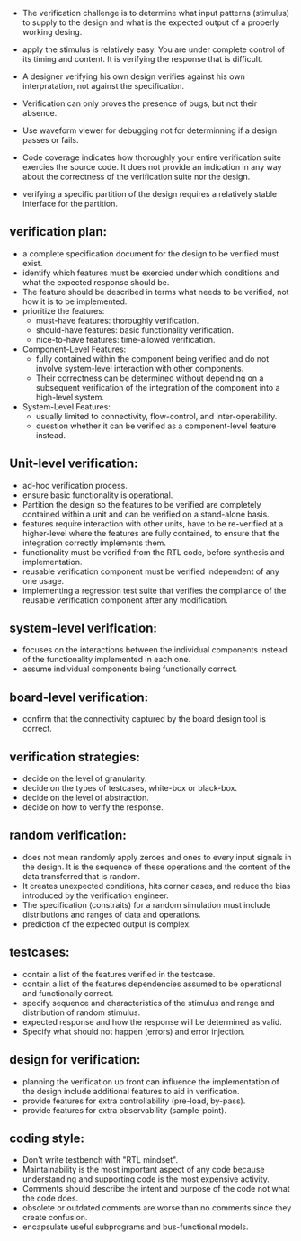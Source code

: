 - The verification challenge is to determine what input patterns (stimulus) to supply to the design and what is the expected output of a properly working desing.

- apply the stimulus is relatively easy. You are under complete control of its timing and content. It is verifying the response that is difficult.

- A designer verifying his own design verifies against his own interpratation, not against the specification.

- Verification can only proves the presence of bugs, but not their absence.

- Use waveform viewer for debugging not for determinning if a design passes or fails.

- Code coverage indicates how thoroughly your entire verification suite exercies the source code. It does not provide an indication in any way about the correctness of the verification suite nor the design.

- verifying a specific partition of the design requires a relatively stable interface for the partition.

## verification plan:
  - a complete specification document for the design to be verified must exist.  
  - identify which features must be exercied under which conditions and what the expected response should be.
  - The feature should be described in terms what needs to be verified, not how it is to be implemented.
  - prioritize the features:
    - must-have features: thoroughly verification.
    - should-have features: basic functionality verification.
    - nice-to-have features: time-allowed verification.
  - Component-Level Features:
    - fully contained within the component being verified and do not involve system-level interaction with other components.
    - Their correctness can be determined without depending on a subsequent verification of the integration of the component into a high-level system.
  - System-Level Features:
    - usually limited to connectivity, flow-control, and inter-operability.
    - question whether it can be verified as a component-level feature instead.
## Unit-level verification:
  - ad-hoc verification process.
  - ensure basic functionality is operational.
  - Partition the design so the features to be verified are completely contained within a unit and can be verified on a stand-alone basis.
  - features require interaction with other units, have to be re-verified at a higher-level where the features are fully contained, to ensure that the integration correctly implements them.
  - functionality must be verified from the RTL code, before synthesis and implementation.
  - reusable verification component must be verified independent of any one usage.
  - implementing a regression test suite that verifies the compliance of the reusable verification component after any modification.
## system-level verification:
  - focuses on the interactions between the individual components instead of the functionality implemented in each one.
  - assume individual components being functionally correct.
## board-level verification:
  - confirm that the connectivity captured by the board design tool is correct.
## verification strategies:
  - decide on the level of granularity.
  - decide on the types of testcases, white-box or black-box.
  - decide on the level of abstraction. 
  - decide on how to verify the response.
## random verification:
  - does not mean randomly apply zeroes and ones to every input signals in the design. It is the sequence of these operations and the content of the data transferred that is random. 
  - It creates unexpected conditions, hits corner cases, and reduce the bias introduced by the verification engineer.
  - The specification (constraits) for a random simulation must include distributions and ranges of data and operations.
  - prediction of the expected output is complex.
## testcases:
  - contain a list of the features verified in the testcase.
  - contain a list of the features dependencies assumed to be operational and functionally correct.
  - specify sequence and characteristics of the stimulus and range and distribution of random stimulus.
  - expected response and how the response will be determined as valid.
  - Specify what should not happen (errors) and error injection.
## design for verification:
  - planning the verification up front can influence the implementation of the design include additional features to aid in verification.
  - provide features for extra controllability (pre-load, by-pass).
  - provide features for extra observability (sample-point).

## coding style:
  - Don't write testbench with "RTL mindset".
  - Maintainability is the most important aspect of any code because understanding and supporting code is the most expensive activity.
  - Comments should describe the intent and purpose of the code not what the code does.
  - obsolete or outdated comments are worse than no comments since they create confusion.
  - encapsulate useful subprograms and bus-functional models.

